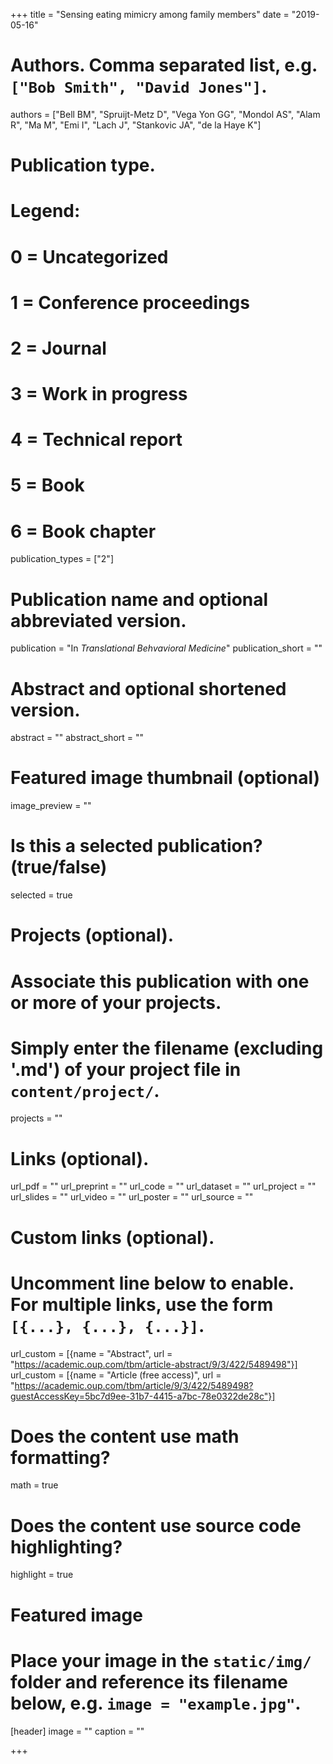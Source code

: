 +++
title = "Sensing eating mimicry among family members"
date = "2019-05-16"

# Authors. Comma separated list, e.g. `["Bob Smith", "David Jones"]`.
authors = ["Bell BM", "Spruijt-Metz D", "Vega Yon GG", "Mondol AS", "Alam R", "Ma M", "Emi I", "Lach J", "Stankovic JA", "de la Haye K"]

# Publication type.
# Legend:
# 0 = Uncategorized
# 1 = Conference proceedings
# 2 = Journal
# 3 = Work in progress
# 4 = Technical report
# 5 = Book
# 6 = Book chapter
publication_types = ["2"]

# Publication name and optional abbreviated version.
publication = "In *Translational Behvavioral Medicine*"
publication_short = ""

# Abstract and optional shortened version.
abstract = ""
abstract_short = ""

# Featured image thumbnail (optional)
image_preview = ""

# Is this a selected publication? (true/false)
selected = true

# Projects (optional).
#   Associate this publication with one or more of your projects.
#   Simply enter the filename (excluding '.md') of your project file in `content/project/`.
projects = ""

# Links (optional).
url_pdf = ""
url_preprint = ""
url_code = ""
url_dataset = ""
url_project = ""
url_slides = ""
url_video = ""
url_poster = ""
url_source = ""

# Custom links (optional).
#   Uncomment line below to enable. For multiple links, use the form `[{...}, {...}, {...}]`.

url_custom = [{name = "Abstract", url = "https://academic.oup.com/tbm/article-abstract/9/3/422/5489498"}]
url_custom = [{name = "Article (free access)", url = "https://academic.oup.com/tbm/article/9/3/422/5489498?guestAccessKey=5bc7d9ee-31b7-4415-a7bc-78e0322de28c"}]

# Does the content use math formatting?
math = true

# Does the content use source code highlighting?
highlight = true

# Featured image
# Place your image in the `static/img/` folder and reference its filename below, e.g. `image = "example.jpg"`.
[header]
image = ""
caption = ""

+++
